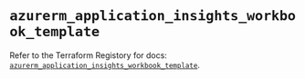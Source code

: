 # `azurerm_application_insights_workbook_template`

Refer to the Terraform Registory for docs: [`azurerm_application_insights_workbook_template`](https://www.terraform.io/docs/providers/azurerm/r/application_insights_workbook_template).
